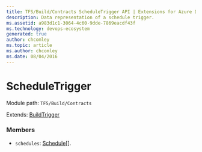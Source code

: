 ```yaml
---
title: TFS/Build/Contracts ScheduleTrigger API | Extensions for Azure DevOps Services
description: Data representation of a schedule trigger.
ms.assetid: a983d1c1-3064-4c60-9dde-7869eacdf43f
ms.technology: devops-ecosystem
generated: true
author: chcomley
ms.topic: article
ms.author: chcomley
ms.date: 08/04/2016
---
```


# ScheduleTrigger

Module path: `TFS/Build/Contracts`

Extends: [BuildTrigger](./BuildTrigger.md)

### Members

* `schedules`: [Schedule](./Schedule.md)[].
